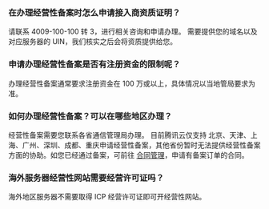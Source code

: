 ### 在办理经营性备案时怎么申请接入商资质证明？
请联系 4009-100-100 转 3，进行相关咨询和申请办理。
需要提供您的域名以及对应服务器的 UIN，我们核实之后会将资质提供给您。

### 申请办理经营性备案是否有注册资金的限制呢？
办理经营性备案通常要求注册资金在 100 万或以上，具体情况以当地管局要求为准。

### 如何办理经营性备案？可以在哪些地区办理？
经营性备案需要您联系各省通信管理局办理。
目前腾讯云仅支持 北京、天津、上海、广州、深圳、成都、重庆申请经营性备案，其他省份暂时无法提供经营性备案方面的协助。如您已经通过备案，可前往 [合同管理](https://console.cloud.tencent.com/account/contract)，申请有备案订单的合同。

### 海外服务器经营性网站需要经营许可证吗？
海外地区服务器不需要取得 ICP 经营许可证即可开经营性网站。
